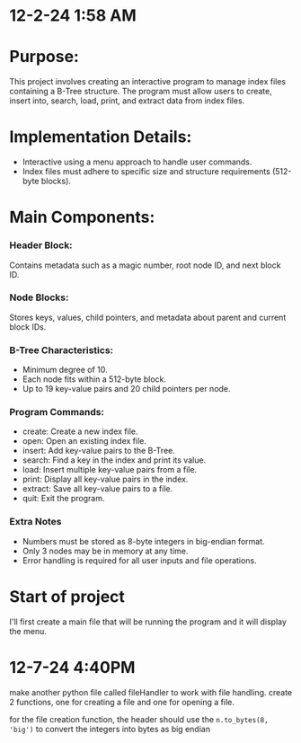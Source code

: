 # 12-2-24 1:58 AM
# Purpose:

This project involves creating an interactive program to manage index files containing a B-Tree structure.
The program must allow users to create, insert into, search, load, print, and extract data from index files.

# Implementation Details:
- Interactive using a menu approach to handle user commands.
- Index files must adhere to specific size and structure requirements (512-byte blocks).

# Main Components:
### Header Block:
Contains metadata such as a magic number, root node ID, and next block ID.

### Node Blocks:
Stores keys, values, child pointers, and metadata about parent and current block IDs.

### B-Tree Characteristics:
- Minimum degree of 10.
- Each node fits within a 512-byte block.
- Up to 19 key-value pairs and 20 child pointers per node.

### Program Commands:

- create: Create a new index file.
- open: Open an existing index file.
- insert: Add key-value pairs to the B-Tree.
- search: Find a key in the index and print its value.
- load: Insert multiple key-value pairs from a file.
- print: Display all key-value pairs in the index.
- extract: Save all key-value pairs to a file.
- quit: Exit the program.

### Extra Notes

- Numbers must be stored as 8-byte integers in big-endian format.
- Only 3 nodes may be in memory at any time.
- Error handling is required for all user inputs and file operations.


# Start of project

I'll first create a main file that will be running the program and it will display the menu.

# 12-7-24 4:40PM

make another python file called fileHandler to work with file handling. create 2 functions, one for creating a file and one for opening a file.


for the file creation function, the header should use the <code>n.to_bytes(8, 'big')</code> to convert the integers into bytes as big endian
